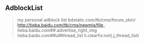 ## AdblockList
> my personal adblock list
> bdstatic.com/tb/cms/forum_skin/
> http://tieba.baidu.com/tb/cms/newmis/file_
> tieba.baidu.com##.advertise_right_img
> tieba.baidu.com##ul#thread_list li.clearfix:not(.j_thread_list)
